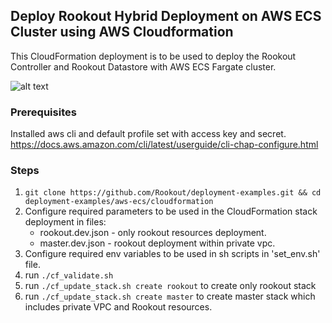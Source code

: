 ## Deploy Rookout Hybrid Deployment on AWS ECS Cluster using AWS Cloudformation
This CloudFormation deployment is to be used to deploy the Rookout Controller and Rookout Datastore with AWS ECS Fargate cluster.

![alt text](https://github.com/gchuev-opsfleet/deployment-examples/blob/aws-ecs-cloudformation/aws-ecs/cloudformation/Rookout-aws-ecs.png?raw=true)

### Prerequisites

Installed aws cli and default profile set with access key and secret. https://docs.aws.amazon.com/cli/latest/userguide/cli-chap-configure.html

### Steps
1. `git clone https://github.com/Rookout/deployment-examples.git && cd deployment-examples/aws-ecs/cloudformation`
2. Configure required parameters to be used in the CloudFormation stack deployment in files:
   * rookout.dev.json - only rookout resources deployment.
   * master.dev.json - rookout deployment within private vpc.
3. Configure required env variables to be used in sh scripts in 'set_env.sh' file.
4. run `./cf_validate.sh`
5. run `./cf_update_stack.sh create rookout` to create only rookout stack
6. run `./cf_update_stack.sh create master` to create master stack which includes private VPC and Rookout resources.
